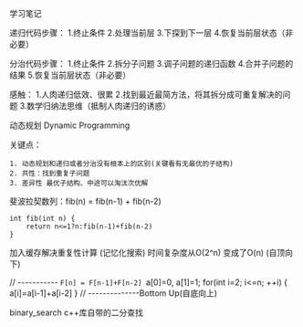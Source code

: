 学习笔记

递归代码步骤：
	1.终止条件
	2.处理当前层
	3.下探到下一层
	4.恢复当前层状态（非必要）
	
	

分治代码步骤：
	1.终止条件
	2.拆分子问题
	3.调子问题的递归函数
	4.合并子问题的结果
	5.恢复当前层状态（非必要）
	
感触：
	1.人肉递归低效、很累
	2.找到最近最简方法，将其拆分成可重复解决的问题
	3.数学归纳法思维（抵制人肉递归的诱惑）

	
	
动态规划 Dynamic Programming	
	
关键点： 

	1. 动态规划和递归或者分治没有根本上的区别(关键看有无最优的子结构)
	2. 共性：找到重复子问题
	3. 差异性 最优子结构、中途可以淘汰次优解
	
	
	
斐波拉契数列：fib(n) = fib(n-1) + fib(n-2)
	
	int fib(int n) {
		return n<=1?n:fib(n-1)+fib(n-2)
	}
	
加入缓存解决重复性计算	(记忆化搜索) 时间复杂度从O(2^n) 变成了O(n) (自顶向下)


// -----------
`F[n] = F[n-1]+F[n-2]
`a[0]=0, a[1]=1;
for(int i=2; i<=n; ++i) {
	a[i]=a[i-1]+a[i-2]
}
// --------------Bottom Up(自底向上) 

	
	
	
	
binary_search c++库自带的二分查找	
	
	
	
	
	
	
	
	
	
	
	
	
	
	

	
	
	